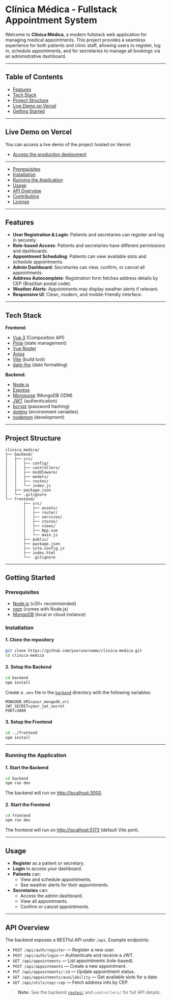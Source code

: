# Clínica Médica - Fullstack Appointment System

Welcome to **Clínica Médica**, a modern fullstack web application for managing medical appointments. This project provides a seamless experience for both patients and clinic staff, allowing users to register, log in, schedule appointments, and for secretaries to manage all bookings via an administrative dashboard.

---

## Table of Contents

- [Features](#features)
- [Tech Stack](#tech-stack)
- [Project Structure](#project-structure)
- [Live Demo on Vercel](#live-demo-on-vercel)
- [Getting Started](#getting-started)

---

## Live Demo on Vercel

You can access a live demo of the project hosted on Vercel:

- [Access the production deployment](https://clinica-medica-ba.vercel.app/)

---

- [Prerequisites](#prerequisites)
- [Installation](#installation)
- [Running the Application](#running-the-application)
- [Usage](#usage)
- [API Overview](#api-overview)
- [Contributing](#contributing)
- [License](#license)

---

## Features

- **User Registration & Login**: Patients and secretaries can register and log in securely.
- **Role-based Access**: Patients and secretaries have different permissions and dashboards.
- **Appointment Scheduling**: Patients can view available slots and schedule appointments.
- **Admin Dashboard**: Secretaries can view, confirm, or cancel all appointments.
- **Address Autocomplete**: Registration form fetches address details by CEP (Brazilian postal code).
- **Weather Alerts**: Appointments may display weather alerts if relevant.
- **Responsive UI**: Clean, modern, and mobile-friendly interface.

---

## Tech Stack

**Frontend:**

- [Vue 3](https://vuejs.org/) (Composition API)
- [Pinia](https://pinia.vuejs.org/) (state management)
- [Vue Router](https://router.vuejs.org/)
- [Axios](https://axios-http.com/)
- [Vite](https://vitejs.dev/) (build tool)
- [date-fns](https://date-fns.org/) (date formatting)

**Backend:**

- [Node.js](https://nodejs.org/)
- [Express](https://expressjs.com/)
- [Mongoose](https://mongoosejs.com/) (MongoDB ODM)
- [JWT](https://jwt.io/) (authentication)
- [bcrypt](https://github.com/kelektiv/node.bcrypt.js) (password hashing)
- [dotenv](https://github.com/motdotla/dotenv) (environment variables)
- [nodemon](https://nodemon.io/) (development)

---

## Project Structure

```
clinica_medica/
├── backend/
│   ├── src/
│   │   ├── config/
│   │   ├── controllers/
│   │   ├── middleware/
│   │   ├── models/
│   │   ├── routes/
│   │   └── index.js
│   ├── package.json
│   └── .gitignore
└── frontend/
		├── src/
		│   ├── assets/
		│   ├── router/
		│   ├── services/
		│   ├── stores/
		│   ├── views/
		│   ├── App.vue
		│   └── main.js
		├── public/
		├── package.json
		├── vite.config.js
		├── index.html
		└── .gitignore
```

---

## Getting Started

### Prerequisites

- [Node.js](https://nodejs.org/) (v20+ recommended)
- [npm](https://www.npmjs.com/) (comes with Node.js)
- [MongoDB](https://www.mongodb.com/) (local or cloud instance)

### Installation

#### 1. Clone the repository

```sh
git clone https://github.com/yourusername/clinica-medica.git
cd clinica-medica
```

#### 2. Setup the Backend

```sh
cd backend
npm install
```

Create a `.env` file in the [`backend`](backend) directory with the following variables:

```
MONGODB_URI=your_mongodb_uri
JWT_SECRET=your_jwt_secret
PORT=3000
```

#### 3. Setup the Frontend

```sh
cd ../frontend
npm install
```

---

### Running the Application

#### 1. Start the Backend

```sh
cd backend
npm run dev
```

The backend will run on [http://localhost:3000](http://localhost:3000).

#### 2. Start the Frontend

```sh
cd frontend
npm run dev
```

The frontend will run on [http://localhost:5173](http://localhost:5173) (default Vite port).

---

## Usage

- **Register** as a patient or secretary.
- **Login** to access your dashboard.
- **Patients** can:
  - View and schedule appointments.
  - See weather alerts for their appointments.
- **Secretaries** can:
  - Access the admin dashboard.
  - View all appointments.
  - Confirm or cancel appointments.

---

## API Overview

The backend exposes a RESTful API under `/api`. Example endpoints:

- `POST /api/auth/register` — Register a new user.
- `POST /api/auth/login` — Authenticate and receive a JWT.
- `GET /api/appointments` — List appointments (role-based).
- `POST /api/appointments` — Create a new appointment.
- `PUT /api/appointments/:id` — Update appointment status.
- `GET /api/appointments/availability` — Get available slots for a date.
- `GET /api/utils/cep/:cep` — Fetch address info by CEP.

> **Note:** See the backend [`routes/`](frontend/node_modules/vue-router/dist/vue-router.d.ts) and `controllers/` for full API details.
